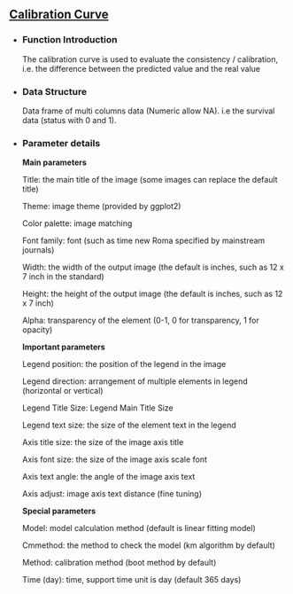 ## [Calibration Curve](/basic/calibration-curve)

- ### Function Introduction

    The calibration curve is used to evaluate the consistency / calibration, i.e. the difference between the predicted value and the real value
    
- ### Data Structure

    Data frame of multi columns data (Numeric allow NA). i.e the survival data (status with 0 and 1).

- ### Parameter details

    **Main parameters**
    
    Title: the main title of the image (some images can replace the default title)
    
    Theme: image theme (provided by ggplot2)
    
    Color palette: image matching
    
    Font family: font (such as time new Roma specified by mainstream journals)
    
    Width: the width of the output image (the default is inches, such as 12 x 7 inch in the standard)
    
    Height: the height of the output image (the default is inches, such as 12 x 7 inch)
    
    Alpha: transparency of the element (0-1, 0 for transparency, 1 for opacity)
    
    
    **Important parameters**
    
    Legend position: the position of the legend in the image
    
    Legend direction: arrangement of multiple elements in legend (horizontal or vertical)
    
    Legend Title Size: Legend Main Title Size
    
    Legend text size: the size of the element text in the legend
    
    
    Axis title size: the size of the image axis title
    
    Axis font size: the size of the image axis scale font
    
    Axis text angle: the angle of the image axis text
    
    Axis adjust: image axis text distance (fine tuning)
    
    
    **Special parameters**
    
    Model: model calculation method (default is linear fitting model)
    
    Cmmethod: the method to check the model (km algorithm by default)
    
    Method: calibration method (boot method by default)
    
    Time (day): time, support time unit is day (default 365 days)



